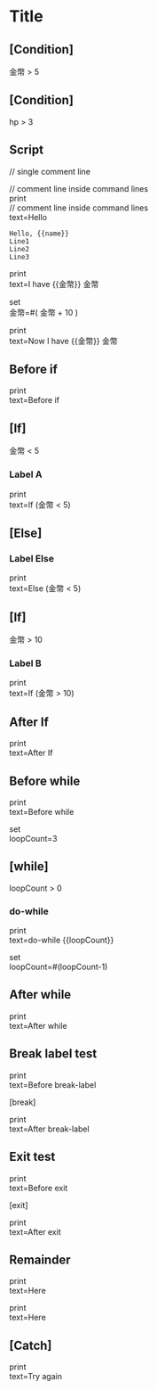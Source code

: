 # Title

## [Condition]

金幣 > 5

## [Condition]

hp > 3

## Script

// single comment line

// comment line inside command lines\
print\
 // comment line inside command lines\
 text=Hello

```print
Hello, {{name}}
Line1
Line2
Line3
```

print\
 text=I have {{金幣}} 金幣

set\
  金幣=#( 金幣 + 10 )

print\
 text=Now I have {{金幣}} 金幣

## Before if 

print\
  text=Before if

## [If]

金幣 < 5

### Label A

print\
  text=If (金幣 < 5)

## [Else]

### Label Else

print\
  text=Else (金幣 < 5)

## [If]

金幣 > 10

### Label B

print\
  text=If (金幣 > 10)

## After If 

print\
  text=After If

## Before while

print\
  text=Before while

set\
  loopCount=3

## [while]

loopCount > 0

### do-while

print\
  text=do-while {{loopCount}}

set\
  loopCount=#(loopCount-1)

## After while

print\
  text=After while

## Break label test

print\
  text=Before break-label

[break]

print\
  text=After break-label

## Exit test

print\
  text=Before exit

[exit]

print\
  text=After exit

## Remainder

print\
  text=Here

print\
  text=Here

## [Catch]

print\
  text=Try again
